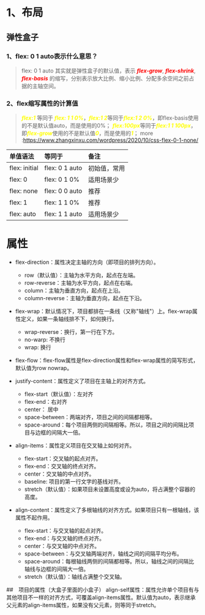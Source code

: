 # 1、布局
## 弹性盒子
### 1、flex: 0 1 auto表示什么意思？
> flex: 0 1 auto 其实就是弹性盒子的默认值，表示 <font color='red'><strong><em>flex-grow</em></strong></font>, <font color='red'><strong><em>flex-shrink</em></strong></font>, <font color='red'><strong><em>flex-basis</em></strong></font> 的缩写，分别表示放大比例、缩小比例、分配多余空间之前占据的主轴空间。
### 2、flex缩写属性的计算值
> <font color='yellow'><strong><em>flex:1</em></strong></font> 等同于<font color='yellow'><strong><em> flex: 1 1 0%</em></strong></font>，<font color='yellow'><strong><em>flex:1 2</em></strong></font>等同于<font color='yellow'><strong><em>flex:1 2 0%</em></strong></font>，即flex-basis使用的不是默认值auto，而是使用的0%；
<font color='yellow'><strong><em>flex:100px</em></strong></font>等同于<font color='yellow'><strong><em>flex:1 1 100px</em></strong></font>，即<font color='yellow'><strong><em>flex-grow</em></strong></font>使用的不是默认值<font color='yellow'><strong><em>0</em></strong></font>，而是使用的<font color='yellow'><strong><em>1</em></strong></font>；
> more :https://www.zhangxinxu.com/wordpress/2020/10/css-flex-0-1-none/

|  单值语法   | 等同于  | 备注 |
|  :-----  | :----  | :---- |
| flex: initial  | flex: 0 1 auto | 初始值，常用 |
| flex: 0  | flex: 0 1 0% | 适用场景少 |
| flex: none  | flex: 0 0 auto | 推荐 |
| flex: 1  | flex: 1 1 0% | 推荐 |
| flex: auto  | flex: 1 1 auto | 适用场景少 |


# 属性
- flex-direction：属性决定主轴的方向（即项目的排列方向）。
    - row（默认值）：主轴为水平方向，起点在左端。
    - row-reverse：主轴为水平方向，起点在右端。
    - column：主轴为垂直方向，起点在上沿。
    - column-reverse：主轴为垂直方向，起点在下沿。

- flex-wrap：默认情况下，项目都排在一条线（又称"轴线"）上。flex-wrap属性定义，如果一条轴线排不下，如何换行。
    - wrap-reverse：换行，第一行在下方。
    - no-warp: 不换行
    - wrap: 换行
- flex-flow：flex-flow属性是flex-direction属性和flex-wrap属性的简写形式，默认值为row nowrap。

- justify-content：属性定义了项目在主轴上的对齐方式。
    - flex-start（默认值）：左对齐
    - flex-end：右对齐
    - center： 居中
    - space-between：两端对齐，项目之间的间隔都相等。
    - space-around：每个项目两侧的间隔相等。所以，项目之间的间隔比项目与边框的间隔大一倍。

- align-items：属性定义项目在交叉轴上如何对齐。
    - flex-start：交叉轴的起点对齐。
    - flex-end：交叉轴的终点对齐。
    - center：交叉轴的中点对齐。
    - baseline: 项目的第一行文字的基线对齐。
    - stretch（默认值）：如果项目未设置高度或设为auto，将占满整个容器的高度。

- align-content：属性定义了多根轴线的对齐方式。如果项目只有一根轴线，该属性不起作用。
    - flex-start：与交叉轴的起点对齐。
    - flex-end：与交叉轴的终点对齐。
    - center：与交叉轴的中点对齐。
    - space-between：与交叉轴两端对齐，轴线之间的间隔平均分布。
    - space-around：每根轴线两侧的间隔都相等。所以，轴线之间的间隔比轴线与边框的间隔大一倍。
    - stretch（默认值）：轴线占满整个交叉轴。

##　项目的属性（大盒子里面的小盒子）
align-self属性：属性允许单个项目有与其他项目不一样的对齐方式，可覆盖align-items属性。默认值为auto，表示继承父元素的align-items属性，如果没有父元素，则等同于stretch。